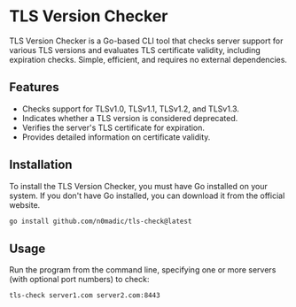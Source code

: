 # TLS Version Checker

TLS Version Checker is a Go-based CLI tool that checks server support for various TLS versions and evaluates TLS certificate validity, including expiration checks. Simple, efficient, and requires no external dependencies.

## Features

* Checks support for TLSv1.0, TLSv1.1, TLSv1.2, and TLSv1.3.
* Indicates whether a TLS version is considered deprecated.
* Verifies the server's TLS certificate for expiration.
* Provides detailed information on certificate validity.

## Installation

To install the TLS Version Checker, you must have Go installed on your system. If you don't have Go installed, you can download it from the official website.

```bash
go install github.com/n0madic/tls-check@latest
```

## Usage

Run the program from the command line, specifying one or more servers (with optional port numbers) to check:

```bash
tls-check server1.com server2.com:8443
```
